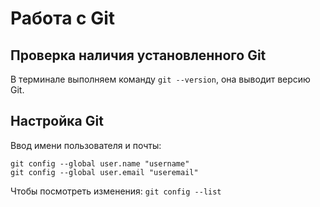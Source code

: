 # Работа с Git

## Проверка наличия установленного Git
В терминале выполняем команду `git --version`, она выводит версию Git.
        
## Настройка Git
Ввод имени пользователя и почты:

```
git config --global user.name "username"
git config --global user.email "useremail"
```

Чтобы посмотреть изменения:
`git config --list`
     